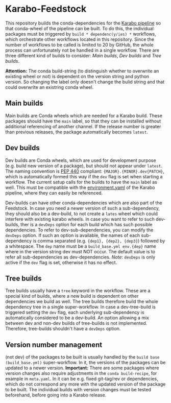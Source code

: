 # Karabo-Feedstock<a id="feedstock"></a>

This repository builds the conda-dependencies for the [Karabo pipeline](https://github.com/i4Ds/Karabo-Pipeline) so that conda-wheel of the pipeline can be built. To do this, the individual packages must be triggered by `build * dependenc(y/ies) *` workflows, which orchestrate other workflows located in this repository. Since the number of workflows to be called is limited to 20 by GitHub, the whole process can unfortunately not be handled in a single workflow. There are three different kind of builds to consider: *Main builds*, *Dev builds* and *Tree builds*. 

**Attention:** The conda build-string (to distinguish whether to overwrite an existing wheel or not) is dependent on the version string and python version. So changing the label only doesn't change the bulid string and that could overwrite an existring conda wheel.

## Main builds
Main builds are Conda wheels which are needed for a Karabo build. These packages should have the `main` label, so that they can be installed without additional referencing of another channel. If the release number is greater than previous releases, the package automatically becomes `latest`.

## Dev builds
Dev builds are Conda wheels, which are used for development purpose (e.g. build new version of a package), but should not appear under `latest`. The naming convention is [PEP 440](https://peps.python.org/pep-0440/) compliant: `{MAJOR}.{MINOR}.dev{PATCH}`, which is automatically formed this way if the `dev` flag is set when starting a workflow. The current setup calls for the builds to have the `main` label as well. This must be compatible with the [environment.yaml](https://github.com/i4Ds/Karabo-Pipeline/blob/main/environment.yaml) of the Karabo pipeline, where they can easily be referenced.

Dev-builds can have other conda-dependencies which are also part of the Feedstock. In case you need a newer version of such a sub-dependency, they should also be a dev-build, to not create a `lates` wheel which could interfere with existing karabo wheels. In case you want to refer to such dev-builds, ther is a `devDeps` option for each build which has such possible dependencies. To refer to dev-sub-dependencies, you can modify the `devDeps` option. If such an option is available, the names of each sub-dependency is comma separated (e.g. `{dep1}, {dep2}, {dep3}`) followed by a whitespace. The `dep` name must be a `build_base.yml env.{dep}` name where in the version string dev must NOT occur. The default value is to refer all sub-dependencies as dev-dependencies. *Note*: `devDeps` is only active if the `dev` flag is set, otherwise it has no effect.

## Tree builds
Tree builds usually have a `tree` keyword in the workflow. These are a special kind of builds, where a new build is dependent on other dependencies we build as well. The tree builds therefore build the whole dependency tree in a single super-workflow. In case a dev-tree-build is triggered setting the `dev` flag, each underlying sub-dependency is automatically considered to be a dev-build. An option allowing a mix between dev and non-dev builds of tree-builds is not implemented. Therefore, tree-builds shouldn't have a `devDeps` option.

## Version number management
(not dev) of the packages to be built is usually handled by the `build base (build_base.yml)` super-workflow. In it, the versions of the packages can be updated to a newer version. **Important:** There are some packages where version changes also require adjustments in the `conda build-recipe`, for example in `meta.yaml`. In it can be e.g. fixed git-tag/rev or dependencies, which do not correspond any more with the updated version of the package to be built. The individual builds with version changes must be tested beforehand, before going into a Karabo release.
